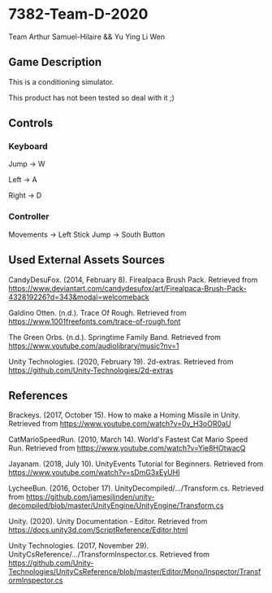 # 7382-Team-D-2020
Team Arthur Samuel-Hilaire && Yu Ying Li Wen

## Game Description
This is a conditioning simulator. 

This product has not been tested so deal with it ;)

## Controls
### Keyboard
Jump -> W

Left -> A

Right -> D

### Controller
Movements -> Left Stick
Jump -> South Button


## Used External Assets Sources

CandyDesuFox. (2014, February 8). Firealpaca Brush Pack. Retrieved from https://www.deviantart.com/candydesufox/art/Firealpaca-Brush-Pack-432819226?d=343&modal=welcomeback

Galdino Otten. (n.d.). Trace Of Rough. Retrieved from https://www.1001freefonts.com/trace-of-rough.font

The Green Orbs. (n.d.). Springtime Family Band. Retrieved from https://www.youtube.com/audiolibrary/music?nv=1 

Unity Technologies. (2020, February 19). 2d-extras. Retrieved from https://github.com/Unity-Technologies/2d-extras


## References

Brackeys. (2017, October 15). How to make a Homing Missile in Unity. Retrieved from https://www.youtube.com/watch?v=0v_H3oOR0aU

CatMarioSpeedRun. (2010, March 14). World's Fastest Cat Mario Speed Run. Retrieved from https://www.youtube.com/watch?v=Yie8HOtwacQ

Jayanam. (2018, July 10). UnityEvents Tutorial for Beginners. Retrieved from https://www.youtube.com/watch?v=sDmG3xEyUHI

LycheeBun. (2016, October 17). UnityDecompiled/.../Transform.cs. Retrieved from 
https://github.com/jamesjlinden/unity-decompiled/blob/master/UnityEngine/UnityEngine/Transform.cs

Unity. (2020). Unity Documentation - Editor. Retrieved from https://docs.unity3d.com/ScriptReference/Editor.html

Unity Technologies. (2017, November 29). UnityCsReference/.../TransformInspector.cs. Retrieved from https://github.com/Unity-Technologies/UnityCsReference/blob/master/Editor/Mono/Inspector/TransformInspector.cs
